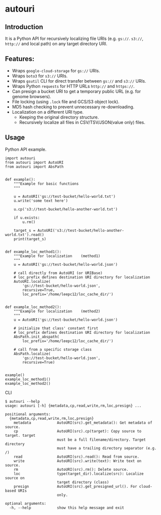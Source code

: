 # autouri

## Introduction

It is a Python API for recursively localizing file URIs (e.g. `gs://`. `s3://`, `http://` and local path) on any target directory URI.

## Features:

- Wraps `google-cloud-storage` for `gs://` URIs.
- Wraps `boto3` for `s3://` URIs.
- Wraps `gsutil` CLI for direct transfer between `gs://` and `s3://` URIs.
- Wraps Python `requests` for HTTP URLs `http://` and `https://`.
- Can presign a bucket URI to get a temporary public URL (e.g. for genome browsers).
- File locking (using `.lock` file and GCS/S3 object lock).
- MD5 hash checking to prevent unnecessary re-downloading.
- Localization on a different URI type.
    - Keeping the original directory structure.
    - Recursively localize all files in CSV/TSV/JSON(value only) files.

## Usage

Python API example.
```
import autouri
from autouri import AutoURI
from autouri import AbsPath


def example():
    """Example for basic functions
    """

    u = AutoURI('gs://test-bucket/hello-world.txt')
    u.write('some text here')

    u.cp('s3://test-bucket/hello-another-world.txt')

    if u.exists:
        u.rm()

    target_s = AutoURI('s3://test-bucket/hello-another-world.txt').read()
    print(target_s)


def example_loc_method1():
    """Example for localization    (method1)
    """
    u = AutoURI('gs://test-bucket/hello-world.json')

    # call directly from AutoURI (or URIBase)
    # loc_prefix defines destination URI directory for localization
    AutoURI.localize(
        'gs://test-bucket/hello-world.json',
        recursive=True,
        loc_prefix='/home/leepc12/loc_cache_dir/')


def example_loc_method2():
    """Example for localization    (method2)
    """
    u = AutoURI('gs://test-bucket/hello-world.json')

    # initialize that class' constant first
    # loc_prefix defines destination URI directory for localization
    AbsPath.init_abspath(
        loc_prefix='/home/leepc12/loc_cache_dir/')

    # call from a specific storage class
    AbsPath.localize(
        'gs://test-bucket/hello-world.json',
        recursive=True)


example()
example_loc_method1()
example_loc_method2()

```

CLI
```
$ autouri --help
usage: autouri [-h] {metadata,cp,read,write,rm,loc,presign} ...

positional arguments:
  {metadata,cp,read,write,rm,loc,presign}
    metadata            AutoURI(src).get_metadata(): Get metadata of source.
    cp                  AutoURI(src).cp(target): Copy source to target. target
                        must be a full filename/directory. Target directory
                        must have a trailing directory separator (e.g. /)
    read                AutoURI(src).read(): Read from source.
    write               AutoURI(src).write(text): Write text on source.
    rm                  AutoURI(src).rm(): Delete source.
    loc                 type(target_dir).localize(src): Localize source on
                        target directory (class)
    presign             AutoURI(src).get_presigned_url(). For cloud-based URIs
                        only.

optional arguments:
  -h, --help            show this help message and exit
```
